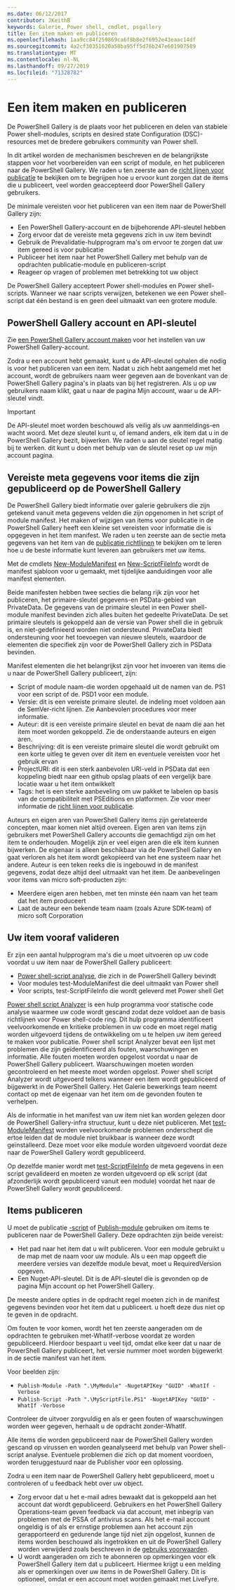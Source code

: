```yaml
---
ms.date: 06/12/2017
contributor: JKeithB
keywords: Galerie, Power shell, cmdlet, psgallery
title: Een item maken en publiceren
ms.openlocfilehash: 1aa9cc84f259869ca6f8b8e2f6952e43eaac14df
ms.sourcegitcommit: 4a2cf30351620a58ba95ff5d76b247e601907589
ms.translationtype: MT
ms.contentlocale: nl-NL
ms.lasthandoff: 09/27/2019
ms.locfileid: "71328782"
---
```

# <a name="creating-and-publishing-an-item"></a>Een item maken en publiceren

De PowerShell Gallery is de plaats voor het publiceren en delen van stabiele Power shell-modules, scripts en desired state Configuration (DSC)-resources met de bredere gebruikers community van Power shell.

In dit artikel worden de mechanismen beschreven en de belangrijkste stappen voor het voorbereiden van een script of module, en het publiceren naar de PowerShell Gallery. We raden u ten zeerste aan de [richt lijnen voor publicatie](../../concepts/publishing-guidelines.md) te bekijken om te begrijpen hoe u ervoor kunt zorgen dat de items die u publiceert, veel worden geaccepteerd door PowerShell Gallery gebruikers.

De minimale vereisten voor het publiceren van een item naar de PowerShell Gallery zijn:

- Een PowerShell Gallery-account en de bijbehorende API-sleutel hebben
- Zorg ervoor dat de vereiste meta gegevens zich in uw item bevindt
- Gebruik de Prevalidatie-hulpprogram ma's om ervoor te zorgen dat uw item gereed is voor publicatie
- Publiceer het item naar het PowerShell Gallery met behulp van de opdrachten publicatie-module en publiceren-script
- Reageer op vragen of problemen met betrekking tot uw object

De PowerShell Gallery accepteert Power shell-modules en Power shell-scripts. Wanneer we naar scripts verwijzen, betekenen we een Power shell-script dat één bestand is en geen deel uitmaakt van een grotere module.

## <a name="powershell-gallery-account-and-api-key"></a>PowerShell Gallery account en API-sleutel

Zie [een PowerShell Gallery account maken](creating-an-account.md) voor het instellen van uw PowerShell Gallery-account.

Zodra u een account hebt gemaakt, kunt u de API-sleutel ophalen die nodig is voor het publiceren van een item. Nadat u zich hebt aangemeld met het account, wordt de gebruikers naam weer gegeven aan de bovenkant van de PowerShell Gallery pagina's in plaats van bij het registreren. Als u op uw gebruikers naam klikt, gaat u naar de pagina Mijn account, waar u de API-sleutel vindt.

> [!IMPORTANT]
> De API-sleutel moet worden beschouwd als veilig als uw aanmeldings-en wacht woord. Met deze sleutel kunt u, of iemand anders, elk item dat u in de PowerShell Gallery bezit, bijwerken. We raden u aan de sleutel regel matig bij te werken. dit kunt u doen met behulp van de sleutel reset op uw mijn account pagina.

## <a name="required-metadata-for-items-published-to-the-powershell-gallery"></a>Vereiste meta gegevens voor items die zijn gepubliceerd op de PowerShell Gallery

De PowerShell Gallery biedt informatie over galerie gebruikers die zijn getekend vanuit meta gegevens velden die zijn opgenomen in het script of module manifest. Het maken of wijzigen van items voor publicatie in de PowerShell Gallery heeft een kleine set vereisten voor informatie die is opgegeven in het item manifest. We raden u ten zeerste aan de sectie meta gegevens van het item van de [publicatie richtlijnen](../../concepts/publishing-guidelines.md) te bekijken om te leren hoe u de beste informatie kunt leveren aan gebruikers met uw items.

Met de cmdlets [New-ModuleManifest](/powershell/module/microsoft.powershell.core/new-modulemanifest) en [New-ScriptFileInfo](/powershell/module/PowerShellGet/New-ScriptFileInfo) wordt de manifest sjabloon voor u gemaakt, met tijdelijke aanduidingen voor alle manifest elementen.

Beide manifesten hebben twee secties die belang rijk zijn voor het publiceren, het primaire-sleutel gegevens-en PSData-gebied van PrivateData. De gegevens van de primaire sleutel in een Power shell-module manifest bevinden zich alles buiten het gedeelte PrivateData. De set primaire sleutels is gekoppeld aan de versie van Power shell die in gebruik is, en niet-gedefinieerd worden niet ondersteund. PrivateData biedt ondersteuning voor het toevoegen van nieuwe sleutels, waardoor de elementen die specifiek zijn voor de PowerShell Gallery zich in PSData bevinden.

Manifest elementen die het belangrijkst zijn voor het invoeren van items die u naar de PowerShell Gallery publiceert, zijn:

- Script of module naam-die worden opgehaald uit de namen van de. PS1 voor een script of de. PSD1 voor een module.
- Versie: dit is een vereiste primaire sleutel. de indeling moet voldoen aan de SemVer-richt lijnen. Zie Aanbevolen procedures voor meer informatie.
- Auteur: dit is een vereiste primaire sleutel en bevat de naam die aan het item moet worden gekoppeld. Zie de onderstaande auteurs en eigen aren.
- Beschrijving: dit is een vereiste primaire sleutel die wordt gebruikt om een korte uitleg te geven over dit item en eventuele vereisten voor het gebruik ervan
- ProjectURI: dit is een sterk aanbevolen URI-veld in PSData dat een koppeling biedt naar een github opslag plaats of een vergelijk bare locatie waar u het item ontwikkelt
- Tags: het is een sterke aanbeveling om uw pakket te labelen op basis van de compatibiliteit met PSEditions en platformen. Zie voor meer informatie de [richt lijnen voor publicatie](../../concepts/publishing-guidelines.md#tag-your-package-with-the-compatible-pseditions-and-platforms).

Auteurs en eigen aren van PowerShell Gallery items zijn gerelateerde concepten, maar komen niet altijd overeen. Eigen aren van items zijn gebruikers met PowerShell Gallery accounts die gemachtigd zijn om het item te onderhouden. Mogelijk zijn er veel eigen aren die elk item kunnen bijwerken. De eigenaar is alleen beschikbaar via de PowerShell Gallery en gaat verloren als het item wordt gekopieerd van het ene systeem naar het andere. Auteur is een teken reeks die is ingebouwd in de manifest gegevens, zodat deze altijd deel uitmaakt van het item. De aanbevelingen voor items van micro soft-producten zijn:

- Meerdere eigen aren hebben, met ten minste één naam van het team dat het item produceert
- Laat de auteur een bekende team naam (zoals Azure SDK-team) of micro soft Corporation

## <a name="pre-validate-your-item"></a>Uw item vooraf valideren

Er zijn een aantal hulpprogram ma's die u moet uitvoeren op uw code voordat u uw item naar de PowerShell Gallery publiceert:

- [Power shell-script analyse](https://www.powershellgallery.com/packages/PSScriptAnalyzer/), die zich in de PowerShell Gallery bevindt
- Voor modules test-ModuleManifest die deel uitmaakt van Power shell
- Voor scripts, test-ScriptFileInfo die wordt geleverd met Power shell Get

[Power shell script Analyzer](https://www.powershellgallery.com/packages/PSScriptAnalyzer/) is een hulp programma voor statische code analyse waarmee uw code wordt gescand zodat deze voldoet aan de basis richtlijnen voor Power shell-code ring. Dit hulp programma identificeert veelvoorkomende en kritieke problemen in uw code en moet regel matig worden uitgevoerd tijdens de ontwikkeling om u te helpen uw item gereed te maken voor publicatie. Power shell script Analyzer bevat een lijst met problemen die zijn geïdentificeerd als fouten, waarschuwingen en informatie. Alle fouten moeten worden opgelost voordat u naar de PowerShell Gallery publiceert. Waarschuwingen moeten worden gecontroleerd en het meeste moet worden opgelost. Power shell script Analyzer wordt uitgevoerd telkens wanneer een item wordt gepubliceerd of bijgewerkt in de PowerShell Gallery. Het Galerie bewerkings team neemt contact op met de eigenaar van het item om de gevonden fouten te verhelpen.

Als de informatie in het manifest van uw item niet kan worden gelezen door de PowerShell Gallery-infra structuur, kunt u deze niet publiceren. Met [test-ModuleManifest](/powershell/module/microsoft.powershell.core/test-modulemanifest) worden veelvoorkomende problemen onderschept die ertoe leiden dat de module niet bruikbaar is wanneer deze wordt geïnstalleerd. Deze moet voor elke module worden uitgevoerd voordat deze naar de PowerShell Gallery wordt gepubliceerd.

Op dezelfde manier wordt met [test-ScriptFileInfo](/powershell/module/PowerShellGet/test-scriptfileinfo) de meta gegevens in een script gevalideerd en moeten ze worden uitgevoerd op elk script (dat afzonderlijk wordt gepubliceerd vanuit een module) voordat het naar de PowerShell Gallery wordt gepubliceerd.

## <a name="publishing-items"></a>Items publiceren

U moet de publicatie [-script](/powershell/module/PowerShellGet/publish-script) of [Publish-module](/powershell/module/PowerShellGet/publish-module) gebruiken om items te publiceren naar de PowerShell Gallery. Deze opdrachten zijn beide vereist:

- Het pad naar het item dat u wilt publiceren. Voor een module gebruikt u de map met de naam voor uw module. Als u een map opgeeft die meerdere versies van dezelfde module bevat, moet u RequiredVersion opgeven.
- Een Nuget-API-sleutel. Dit is de API-sleutel die is gevonden op de pagina Mijn account op het PowerShell Gallery.

De meeste andere opties in de opdracht regel moeten zich in de manifest gegevens bevinden voor het item dat u publiceert. u hoeft deze dus niet op te geven in de opdracht.

Om fouten te voor komen, wordt het ten zeerste aangeraden om de opdrachten te gebruiken met-WhatIf-verbose voordat ze worden gepubliceerd. Hierdoor bespaart u veel tijd, omdat elke keer dat u naar de PowerShell Gallery publiceert, het versie nummer moet worden bijgewerkt in de sectie manifest van het item.

Voor beelden zijn:

* `Publish-Module -Path ".\MyModule" -NugetAPIKey "GUID" -WhatIf -Verbose`
* `Publish-Script -Path ".\MyScriptFile.PS1" -NugetAPIKey "GUID" -WhatIf -Verbose`

Controleer de uitvoer zorgvuldig en als er geen fouten of waarschuwingen worden weer gegeven, herhaalt u de opdracht zonder-WhatIf.

Alle items die worden gepubliceerd naar de PowerShell Gallery worden gescand op virussen en worden geanalyseerd met behulp van Power shell-script analyse. Eventuele problemen die zich op dat moment voordoen, worden teruggestuurd naar de Publisher voor een oplossing.

Zodra u een item naar de PowerShell Gallery hebt gepubliceerd, moet u controleren of u feedback hebt over uw object.

- Zorg ervoor dat u het e-mail adres bewaakt dat is gekoppeld aan het account dat wordt gepubliceerd. Gebruikers en het PowerShell Gallery Operations-team geven feedback via dat account, met inbegrip van problemen met de PSSA of antivirus scans. Als het e-mail account ongeldig is of als er ernstige problemen aan het account zijn gerapporteerd en gedurende lange tijd niet zijn opgelost, kunnen de items worden beschouwd als ingetrokken en uit de PowerShell Gallery worden verwijderd zoals beschreven in de [gebruiks voorwaarden](https://www.powershellgallery.com/policies/Terms).
- U wordt aangeraden om zich te abonneren op opmerkingen voor elk PowerShell Gallery item dat u publiceert. Hiermee krijgt u een melding als er opmerkingen over uw items in de PowerShell Gallery. Dit is optioneel, omdat er een account moet worden gemaakt met LiveFyre.
